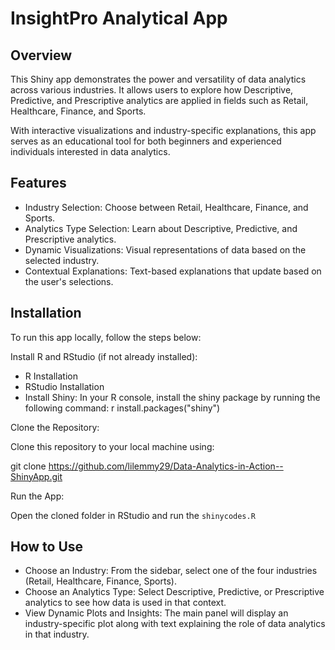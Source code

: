 # InsightPro Analytical App
## Overview
This Shiny app demonstrates the power and versatility of data analytics across various industries. It allows users to explore how Descriptive, Predictive, and Prescriptive analytics are applied in fields such as Retail, Healthcare, Finance, and Sports.

With interactive visualizations and industry-specific explanations, this app serves as an educational tool for both beginners and experienced individuals interested in data analytics.

## Features
- Industry Selection: Choose between Retail, Healthcare, Finance, and Sports.
- Analytics Type Selection: Learn about Descriptive, Predictive, and Prescriptive analytics.
- Dynamic Visualizations: Visual representations of data based on the selected industry.
- Contextual Explanations: Text-based explanations that update based on the user's selections.



## Installation
To run this app locally, follow the steps below:

Install R and RStudio (if not already installed):

- R Installation
- RStudio Installation
- Install Shiny:
In your R console, install the shiny package by running the following command:
r
install.packages("shiny")

Clone the Repository:

Clone this repository to your local machine using:


git clone https://github.com/lilemmy29/Data-Analytics-in-Action--ShinyApp.git

Run the App:

Open the cloned folder in RStudio and run the `shinycodes.R` 



## How to Use
- Choose an Industry: From the sidebar, select one of the four industries (Retail, Healthcare, Finance, Sports).
- Choose an Analytics Type: Select Descriptive, Predictive, or Prescriptive analytics to see how data is used in that context.
- View Dynamic Plots and Insights: The main panel will display an industry-specific plot along with text explaining the role of data analytics in that industry.

